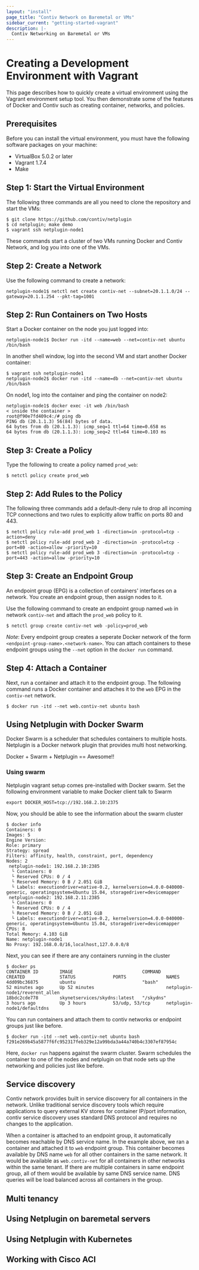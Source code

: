 ```yaml
---
layout: "install"
page_title: "Contiv Network on Baremetal or VMs"
sidebar_current: "getting-started-vagrant"
description: |-
  Contiv Networking on Baremetal or VMs
---
```


# Creating a Development Environment with Vagrant

This page describes how to quickly create a virtual environment
using the Vagrant environment setup tool. You then demonstrate 
some of the features of Docker and Contiv such as creating container,
networks, and policies.

## Prerequisites
Before you can install the virtual environment, you must have the following 
software packages on your machine:

- VirtualBox 5.0.2 or later
- Vagrant 1.7.4
- Make

## Step 1: Start the Virtual Environment
The following three commands are all you need to clone the repository and start the VMs:

```
$ git clone https://github.com/contiv/netplugin
$ cd netplugin; make demo
$ vagrant ssh netplugin-node1
```

These commands start a cluster of two VMs running Docker and Contiv Network, and log
you into one of the VMs.

## Step 2: Create a Network
Use the following command to create a network:

```
netplugin-node1$ netctl net create contiv-net --subnet=20.1.1.0/24 --gateway=20.1.1.254 --pkt-tag=1001
```

## Step 2: Run Containers on Two Hosts
Start a Docker container on the node you just logged into:

```
netplugin-node1$ Docker run -itd --name=web --net=contiv-net ubuntu /bin/bash
```

In another shell window, log into the second VM and start another Docker container:

```
$ vagrant ssh netplugin-node1
netplugin-node2$ docker run -itd --name=db --net=contiv-net ubuntu /bin/bash
```

On node1, log into the container and ping the container on node2:

```
netplugin-node1$ docker exec -it web /bin/bash
< inside the container >
root@f90e7fd409c4:/# ping db
PING db (20.1.1.3) 56(84) bytes of data.
64 bytes from db (20.1.1.3): icmp_seq=1 ttl=64 time=0.658 ms
64 bytes from db (20.1.1.3): icmp_seq=2 ttl=64 time=0.103 ms
```

## Step 3: Create a Policy
Type the following to create a policy named `prod_web`:

```
$ netctl policy create prod_web
```
## Step 2: Add Rules to the Policy
The following three commands add a default-deny rule to drop all incoming TCP 
connections and two rules to explicitly allow traffic on ports 80 and 443.

```
$ netctl policy rule-add prod_web 1 -direction=in -protocol=tcp -action=deny
$ netctl policy rule-add prod_web 2 -direction=in -protocol=tcp -port=80 -action=allow -priority=10
$ netctl policy rule-add prod_web 3 -direction=in -protocol=tcp -port=443 -action=allow -priority=10
```
## Step 3: Create an Endpoint Group
An endpoint group (EPG) is a collection of containers' interfaces on a network. You create an endpoint
group, then assign nodes to it.

Use the following command to create an endpoint group named `web` in network `contiv-net` and attach the
`prod_web` policy to it.

```
$ netctl group create contiv-net web -policy=prod_web
```

*Note*: Every endpoint group creates a seperate Docker network of the form `<endpoint-group-name>.<network-name>`. 
You can attach containers to these endpoint groups using the `--net` option in the `docker run` command.

## Step 4: Attach a Container
Next, run a container and attach it to the endpoint group.
The following command runs a Docker container and attaches it to the `web` EPG 
in the `contiv-net` network.

```
$ docker run -itd --net web.contiv-net ubuntu bash
```

## Using Netplugin with Docker Swarm

Docker Swarm is a scheduler that schedules containers to multiple hosts. Netplugin is a Docker network plugin that provides multi host networking.

Docker + Swarm + Netplugin == Awesome!!

### Using swarm
Netplugin vagrant setup comes pre-installed with Docker swarm.
Set the following environment variable to make Docker client talk to Swarm
```
export DOCKER_HOST=tcp://192.168.2.10:2375
```
Now, you should be able to see the information about the swarm cluster
```
$ docker info
Containers: 0
Images: 5
Engine Version:
Role: primary
Strategy: spread
Filters: affinity, health, constraint, port, dependency
Nodes: 2
 netplugin-node1: 192.168.2.10:2385
  └ Containers: 0
  └ Reserved CPUs: 0 / 4
  └ Reserved Memory: 0 B / 2.051 GiB
  └ Labels: executiondriver=native-0.2, kernelversion=4.0.0-040000-generic, operatingsystem=Ubuntu 15.04, storagedriver=devicemapper
 netplugin-node2: 192.168.2.11:2385
  └ Containers: 0
  └ Reserved CPUs: 0 / 4
  └ Reserved Memory: 0 B / 2.051 GiB
  └ Labels: executiondriver=native-0.2, kernelversion=4.0.0-040000-generic, operatingsystem=Ubuntu 15.04, storagedriver=devicemapper
CPUs: 8
Total Memory: 4.103 GiB
Name: netplugin-node1
No Proxy: 192.168.0.0/16,localhost,127.0.0.0/8
```

Next, you can see if there are any containers running in the cluster
```
$ docker ps
CONTAINER ID        IMAGE                          COMMAND             CREATED             STATUS              PORTS               NAMES
4dd09bc36875        ubuntu                         "bash"              52 minutes ago      Up 52 minutes                           netplugin-node1/reverent_allen
18bdc2cde778        skynetservices/skydns:latest   "/skydns"           3 hours ago         Up 3 hours          53/udp, 53/tcp      netplugin-node1/defaultdns

```

You can run containers and attach them to contiv networks or endpoint groups just like before.
```
$ docker run -itd --net web.contiv-net ubuntu bash
f291e269b45a5877f6fc952317feb329e12a99bda3a44a740b4c3307ef87954c
```
Here, `docker run` happens against the swarm cluster. Swarm schedules the container to one of the nodes and netplugin on that node sets up the networking and policies just like before.


## Service discovery
Contiv network provides built in service discovery for all containers in the network. Unlike traditional service discovery tools which require applications to query external KV stores for container IP/port information, contiv service discovery uses standard DNS protocol and requires no changes to the application.

When a container is attached to an endpoint group, it automatically becomes reachable by DNS service name. In the example above, we ran a container and attached it to `web` endpoint group. This container becomes available by DNS name `web` for all other containers in the same network. It would be available as `web.contiv-net` for all containers in other networks within the same tenant. If there are multiple containers in same endpoint group, all of them would be available by same DNS service name. DNS queries will be load balanced across all containers in the group.

## Multi tenancy

## Using Netplugin on baremetal servers

## Using Netplugin with Kubernetes

## Working with Cisco ACI
